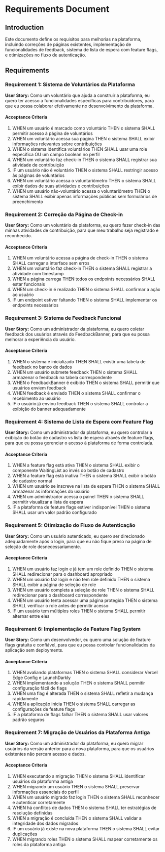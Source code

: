 # Requirements Document

## Introduction

Este documento define os requisitos para melhorias na plataforma, incluindo correções de páginas existentes, implementação de funcionalidades de feedback, sistema de lista de espera com feature flags, e otimizações no fluxo de autenticação.

## Requirements

### Requirement 1: Sistema de Voluntários da Plataforma

**User Story:** Como um voluntário que ajuda a construir a plataforma, eu quero ter acesso a funcionalidades específicas para contribuidores, para que eu possa colaborar efetivamente no desenvolvimento da plataforma.

#### Acceptance Criteria

1. WHEN um usuário é marcado como voluntário THEN o sistema SHALL permitir acesso à página de voluntários
2. WHEN um voluntário acessa sua página THEN o sistema SHALL exibir informações relevantes sobre contribuições
3. WHEN o sistema identifica voluntários THEN SHALL usar uma role específica OU um campo boolean no perfil
4. WHEN um voluntário faz check-in THEN o sistema SHALL registrar sua atividade de contribuição
5. IF um usuário não é voluntário THEN o sistema SHALL restringir acesso às páginas de voluntários
6. WHEN um voluntário acessa o voluntariômetro THEN o sistema SHALL exibir dados de suas atividades e contribuições
7. WHEN um usuário não-voluntário acessa o voluntariômetro THEN o sistema SHALL exibir apenas informações públicas sem formulários de preenchimento

### Requirement 2: Correção da Página de Check-in

**User Story:** Como um voluntário da plataforma, eu quero fazer check-in das minhas atividades de contribuição, para que meu trabalho seja registrado e reconhecido.

#### Acceptance Criteria

1. WHEN um voluntário acessa a página de check-in THEN o sistema SHALL carregar a interface sem erros
2. WHEN um voluntário faz check-in THEN o sistema SHALL registrar a atividade com timestamp
3. WHEN a página carrega THEN todos os endpoints necessários SHALL estar funcionais
4. WHEN um check-in é realizado THEN o sistema SHALL confirmar a ação ao usuário
5. IF um endpoint estiver faltando THEN o sistema SHALL implementar os endpoints necessários

### Requirement 3: Sistema de Feedback Funcional

**User Story:** Como um administrador da plataforma, eu quero coletar feedback dos usuários através do FeedbackBanner, para que eu possa melhorar a experiência do usuário.

#### Acceptance Criteria

1. WHEN o sistema é inicializado THEN SHALL existir uma tabela de feedback no banco de dados
2. WHEN um usuário submete feedback THEN o sistema SHALL armazenar o feedback na tabela correspondente
3. WHEN o FeedbackBanner é exibido THEN o sistema SHALL permitir que usuários enviem feedback
4. WHEN feedback é enviado THEN o sistema SHALL confirmar o recebimento ao usuário
5. IF o usuário já enviou feedback THEN o sistema SHALL controlar a exibição do banner adequadamente

### Requirement 4: Sistema de Lista de Espera com Feature Flag

**User Story:** Como um administrador da plataforma, eu quero controlar a exibição do botão de cadastro vs lista de espera através de feature flags, para que eu possa gerenciar o acesso à plataforma de forma controlada.

#### Acceptance Criteria

1. WHEN a feature flag está ativa THEN o sistema SHALL exibir o componente WaitingList ao invés do botão de cadastro
2. WHEN a feature flag está inativa THEN o sistema SHALL exibir o botão de cadastro normal
3. WHEN um usuário se inscreve na lista de espera THEN o sistema SHALL armazenar as informações do usuário
4. WHEN um administrador acessa o painel THEN o sistema SHALL permitir visualizar a lista de espera
5. IF a plataforma de feature flags estiver indisponível THEN o sistema SHALL usar um valor padrão configurado

### Requirement 5: Otimização do Fluxo de Autenticação

**User Story:** Como um usuário autenticado, eu quero ser direcionado adequadamente após o login, para que eu não fique preso na página de seleção de role desnecessariamente.

#### Acceptance Criteria

1. WHEN um usuário faz login e já tem um role definido THEN o sistema SHALL redirecionar para o dashboard apropriado
2. WHEN um usuário faz login e não tem role definido THEN o sistema SHALL exibir a página de seleção de role
3. WHEN um usuário completa a seleção de role THEN o sistema SHALL redirecionar para o dashboard correspondente
4. WHEN um usuário tenta acessar uma página protegida THEN o sistema SHALL verificar o role antes de permitir acesso
5. IF um usuário tem múltiplos roles THEN o sistema SHALL permitir alternar entre eles

### Requirement 6: Implementação de Feature Flag System

**User Story:** Como um desenvolvedor, eu quero uma solução de feature flags gratuita e confiável, para que eu possa controlar funcionalidades da aplicação sem deployments.

#### Acceptance Criteria

1. WHEN avaliando plataformas THEN o sistema SHALL considerar Vercel Edge Config e LaunchDarkly
2. WHEN implementando a solução THEN o sistema SHALL permitir configuração fácil de flags
3. WHEN uma flag é alterada THEN o sistema SHALL refletir a mudança rapidamente
4. WHEN a aplicação inicia THEN o sistema SHALL carregar as configurações de feature flags
5. IF a plataforma de flags falhar THEN o sistema SHALL usar valores padrão seguros

### Requirement 7: Migração de Usuários da Plataforma Antiga

**User Story:** Como um administrador da plataforma, eu quero migrar usuários da versão anterior para a nova plataforma, para que os usuários existentes não percam acesso e dados.

#### Acceptance Criteria

1. WHEN executando a migração THEN o sistema SHALL identificar usuários da plataforma antiga
2. WHEN migrando um usuário THEN o sistema SHALL preservar informações essenciais do perfil
3. WHEN um usuário migrado faz login THEN o sistema SHALL reconhecer e autenticar corretamente
4. WHEN há conflitos de dados THEN o sistema SHALL ter estratégias de resolução definidas
5. WHEN a migração é concluída THEN o sistema SHALL validar a integridade dos dados migrados
6. IF um usuário já existe na nova plataforma THEN o sistema SHALL evitar duplicações
7. WHEN migrando roles THEN o sistema SHALL mapear corretamente os roles da plataforma antiga